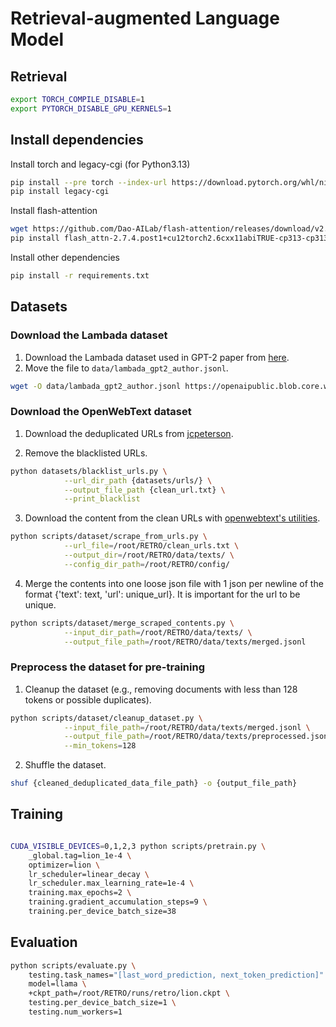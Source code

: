 # Retrieval-augmented Language Model

## Retrieval

```bash
export TORCH_COMPILE_DISABLE=1
export PYTORCH_DISABLE_GPU_KERNELS=1
```

## Install dependencies
Install torch and legacy-cgi (for Python3.13)
```bash
pip install --pre torch --index-url https://download.pytorch.org/whl/nightly/cu126
pip install legacy-cgi
```

Install flash-attention
```bash
wget https://github.com/Dao-AILab/flash-attention/releases/download/v2.7.4.post1/flash_attn-2.7.4.post1+cu12torch2.6cxx11abiTRUE-cp313-cp313-linux_x86_64.whl
pip install flash_attn-2.7.4.post1+cu12torch2.6cxx11abiTRUE-cp313-cp313-linux_x86_64.whl
```

Install other dependencies
```bash
pip install -r requirements.txt
```

## Datasets
### Download the Lambada dataset
1. Download the Lambada dataset used in GPT-2 paper from [here](https://openaipublic.blob.core.windows.net/gpt-2/data/lambada_test.jsonl).
2. Move the file to `data/lambada_gpt2_author.jsonl`.
```bash
wget -O data/lambada_gpt2_author.jsonl https://openaipublic.blob.core.windows.net/gpt-2/data/lambada_test.jsonl
```

### Download the OpenWebText dataset
1. Download the deduplicated URLs from [jcpeterson](https://mega.nz/#F!EZZD0YwJ!9_PlEQzdMVLaNdKv_ICNVQ!cc4RgQQZ).

2. Remove the blacklisted URLs.
```bash
python datasets/blacklist_urls.py \
            --url_dir_path {datasets/urls/} \
            --output_file_path {clean_url.txt} \
            --print_blacklist
```
3. Download the content from the clean URLs with [openwebtext's utilities](https://github.com/eukaryote31/openwebtext/blob/master/download.py).
```bash
python scripts/dataset/scrape_from_urls.py \
            --url_file=/root/RETRO/clean_urls.txt \
            --output_dir=/root/RETRO/data/texts/ \
            --config_dir_path=/root/RETRO/config/
```
4. Merge the contents into one loose json file with 1 json per newline of the format {'text': text, 'url': unique_url}. It is important for the url to be unique.
```bash
python scripts/dataset/merge_scraped_contents.py \
            --input_dir_path=/root/RETRO/data/texts/ \
            --output_file_path=/root/RETRO/data/texts/merged.jsonl
```

### Preprocess the dataset for pre-training
1. Cleanup the dataset (e.g., removing documents with less than 128 tokens or possible duplicates).
```bash
python scripts/dataset/cleanup_dataset.py \
            --input_file_path=/root/RETRO/data/texts/merged.jsonl \
            --output_file_path=/root/RETRO/data/texts/preprocessed.jsonl \
            --min_tokens=128
```
2. Shuffle the dataset.
```bash
shuf {cleaned_deduplicated_data_file_path} -o {output_file_path}
```

## Training
```bash

CUDA_VISIBLE_DEVICES=0,1,2,3 python scripts/pretrain.py \
    _global.tag=lion_1e-4 \
    optimizer=lion \
    lr_scheduler=linear_decay \
    lr_scheduler.max_learning_rate=1e-4 \
    training.max_epochs=2 \
    training.gradient_accumulation_steps=9 \
    training.per_device_batch_size=38
```

## Evaluation
```bash
python scripts/evaluate.py \
    testing.task_names="[last_word_prediction, next_token_prediction]" \
    model=llama \
    +ckpt_path=/root/RETRO/runs/retro/lion.ckpt \
    testing.per_device_batch_size=1 \
    testing.num_workers=1
```